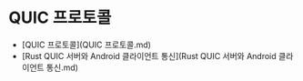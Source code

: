 # QUIC 프로토콜

- [QUIC 프로토콜](QUIC 프로토콜.md)
- [Rust QUIC 서버와 Android 클라이언트 통신](Rust QUIC 서버와 Android 클라이언트 통신.md)
